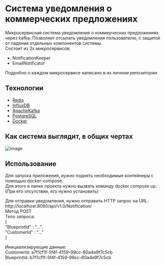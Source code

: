 # Система уведомления о коммерческих предложениях
Микросервисная система уведомления о коммерческих предложениях через kafka.
Позволяет отсылать уведомления пользователю, с защитой от падения отдельных компонентов системы.  
Состоит из 2х микросервисов:  
- NotificationKeeper  
- EmailNotificator

Подробно о каждом микросервисе написано в их личном репозитории

## Технологии  
- [Redis](https://redis.io/)  
- [InfluxDB](https://www.influxdata.com/)  
- [ApacheKafka](https://kafka.apache.org/)  
- [PostgreSQL](https://www.postgresql.org/)
- [Docker](https://www.docker.com)

## Как система выглядит, в общих чертах

![image](https://github.com/user-attachments/assets/a0724284-e91a-40e7-b8f2-228862e20e3d)

  
## Использование  
  
Для запуска приложения, нужно поднять необходимые контейнеры с помощью docker-compose.  
Для этого в папке проекта нужно вызвать команду docker compose up. (При его отсутствии, его нужно установить)  

Для отправки уведомления, нужно отправить HTTP запрос на URL:  
http://localhost:8080/api/v1.0/Notification/  
Метод POST  
Тело запроса:  
{  
"BlueprintId" : "...",  
"CustomerId" : "..."  
}  
  
Инициализирующие данные:  
CustomerId: a7f1cf1f-5f4f-4159-99cc-80a4e9f7c5cb  
BlueprintId: b7f1cf1f-5f4f-4159-99cc-80a4e9f7c5cb  
